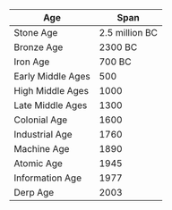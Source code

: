 | Age | Span |
------|------------------
Stone Age | 2.5 million BC
Bronze Age | 2300 BC 
Iron Age | 700 BC 
Early Middle Ages | 500
High Middle Ages | 1000
Late Middle Ages | 1300
Colonial Age | 1600
Industrial Age | 1760
Machine Age | 1890
Atomic Age | 1945
Information Age | 1977
Derp Age | 2003

